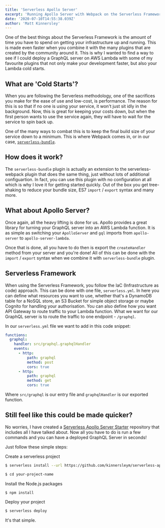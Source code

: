 ```yaml
---
title: 'Serverless Apollo Server'
excerpt: 'Running Apollo Server with Webpack on the Serverless Framework'
date: '2020-07-10T14:55:38.039Z'
author: 'Matt Kinnersley'
---
```


One of the best things about the Serverless Framework is the amount of time you have to spend on getting your infrastructure up and running. This is made even faster when you combine it with the many plugins that are created by the community around it. This is why I wanted to find a way to see if I could deploy a GraphQL server on AWS Lambda with some of my favourite plugins that not only make your development faster, but also your Lambda cold starts.

## What are 'Cold Starts'?

When you are following the Serverless methodology, one of the sacrifices you make for the ease of use and low-cost, is performance. The reason for this is so that if no one is using your service, it won't just sit idly in the background. Now, this is great for keeping your costs down, but when the first person wants to use the service again, they will have to wait for the service to spin back up.

One of the many ways to combat this is to keep the final build size of your service down to a minimum. This is where Webpack comes in, or in our case, [`serverless-bundle`](https://github.com/AnomalyInnovations/serverless-bundle).

## How does it work?

The `serverless-bundle` plugin is actually an extension to the serverless-webpack plugin that does the same thing, just without lots of additional configuartion. In fact, you can use this plugin with no configuration at all which is why I love it for getting started quickly. Out of the box you get tree-shaking to reduce your bundle size, ES7 `import` / `export` syntax and many more.

## What about Apollo Server?

Once again, all the heavy lifting is done for us. Apollo provides a great library for turning your GraphQL server into an AWS Lambda function. It is as simple as switching your `ApolloServer` and `gql` imports from `apollo-server` to `apollo-server-lambda`.

Once that is done, all you have to do then is export the `createHandler` method from your server and you're done! All of this can be done with the `import` / `export` syntax when we combine it with `serverless-bundle` plugin.

## Serverless Framework

When using the Serverless Framework, you follow the IaC (Infrastructure as code) approach. This can be done with one file, `serverless.yml`. In here you can define what resources you want to use, whether that's a DynamoDB table for a NoSQL store, an S3 Bucket for simple object storage or maybe Cognito for handling your authorisation. You can also define how you want API Gateway to route traffic to your Lambda function. What we want for our GraphQL server is to route the traffic to one endpoint - `/graphql`.

In our `serverless.yml` file we want to add in this code snippet:

```yml
functions:
  graphql:
    handler: src/graphql.graphqlHandler
    events:
      - http:
          path: graphql
          method: post
          cors: true
      - http:
          path: graphql
          method: get
          cors: true
```

Where `src/graphql` is our entry file and `graphqlHandler` is our exported function.

## Still feel like this could be made quicker?

No worries, I have created a [Serverless Apollo Server Starter](hhttps://github.com/kinnersleym/serverless-apollo-server-starter) repository that includes all I have talked about. Now all you have to do is run a few commands and you can have a deployed GraphQL Server in seconds!

Just follow these simple steps:

Create a serverless project

```bash
$ serverless install --url https://github.com/kinnersleym/serverless-apollo-server-starter --name your-project-name
```

```bash
$ cd your-project-name
```

Install the Node.js packages

```bash
$ npm install
```

Deploy your project

```bash
$ serverless deploy
```

It's that simple.
